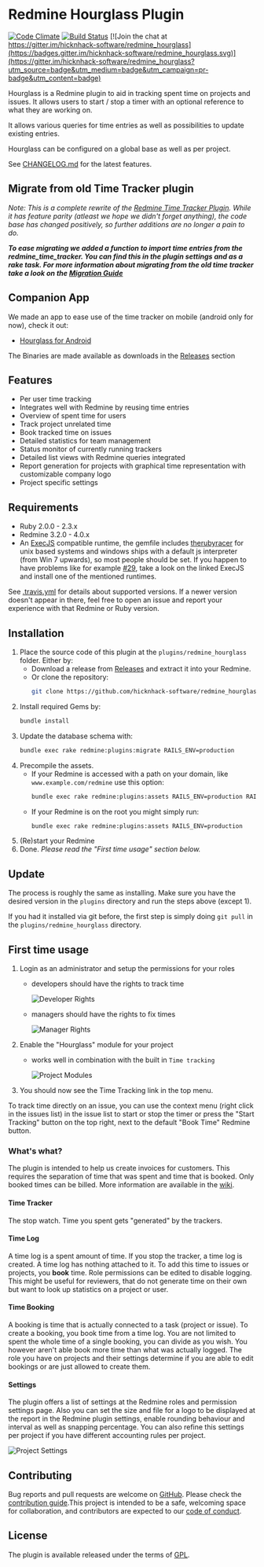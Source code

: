 # Redmine Hourglass Plugin
[![Code Climate](https://codeclimate.com/github/hicknhack-software/redmine_hourglass.png)](https://codeclimate.com/github/hicknhack-software/redmine_hourglass)
[![Build Status](https://travis-ci.org/hicknhack-software/redmine_hourglass.png)](https://travis-ci.org/hicknhack-software/redmine_hourglass)
[![Join the chat at https://gitter.im/hicknhack-software/redmine_hourglass](https://badges.gitter.im/hicknhack-software/redmine_hourglass.svg)](https://gitter.im/hicknhack-software/redmine_hourglass?utm_source=badge&utm_medium=badge&utm_campaign=pr-badge&utm_content=badge)
 
Hourglass is a Redmine plugin to aid in tracking spent time on projects and issues. It allows users to start / stop a timer with an optional reference to what they are working on.
  
It allows various queries for time entries as well as possibilities to update existing entries.
  
Hourglass can be configured on a global base as well as per project.

See [CHANGELOG.md](CHANGELOG.md) for the latest features.


## Migrate from old Time Tracker plugin

_Note: This is a complete rewrite of the [Redmine Time Tracker Plugin](https://github.com/hicknhack-software/redmine_time_tracker). While it has feature parity (atleast we hope we didn't forget anything), the code base has changed positively, so further additions are no longer a pain to do._

___To ease migrating we added a function to import time entries from the redmine_time_tracker. You can find this in the plugin settings and as a rake task. For more information about migrating from the old time tracker take a look on the [Migration Guide](https://github.com/hicknhack-software/redmine_hourglass/wiki/Migration-Guide)___


## Companion App

We made an app to ease use of the time tracker on mobile (android only for now), check it out:

- [Hourglass for Android](https://play.google.com/store/apps/details?id=hnh.software.hourglass)

The Binaries are made available as downloads in the [Releases](https://github.com/hicknhack-software/redmine_hourglass/releases) section


## Features

- Per user time tracking
- Integrates well with Redmine by reusing time entries
- Overview of spent time for users
- Track project unrelated time
- Book tracked time on issues
- Detailed statistics for team management
- Status monitor of currently running trackers
- Detailed list views with Redmine queries integrated
- Report generation for projects with graphical time representation with customizable company logo
- Project specific settings


## Requirements

* Ruby 2.0.0 - 2.3.x
* Redmine 3.2.0 - 4.0.x
* An [ExecJS](https://github.com/sstephenson/execjs) compatible runtime, the gemfile includes [therubyracer](https://github.com/cowboyd/therubyracer) for unix based systems and windows ships with a default js interpreter (from Win 7 upwards), so most people should be set. If you happen to have problems like for example [#29](https://github.com/hicknhack-software/redmine_hourglass/issues/29), take a look on the linked ExecJS and install one of the mentioned runtimes.

See [.travis.yml](.travis.yml) for details about supported versions.
If a newer version doesn't appear in there, feel free to open an issue and report your experience with that Redmine or Ruby version.


## Installation

1. Place the source code of this plugin at the `plugins/redmine_hourglass` folder. 
   Either by:
    - Download a release from [Releases](https://github.com/hicknhack-software/redmine_hourglass/releases) and extract it into your Redmine.
    - Or clone the repository:
        ```bash
        git clone https://github.com/hicknhack-software/redmine_hourglass.git plugins/redmine_hourglass
        ```  
1. Install required Gems by:
    ```bash
    bundle install
    ```
1. Update the database schema with:
    ```bash
    bundle exec rake redmine:plugins:migrate RAILS_ENV=production
    ```
1. Precompile the assets.
    - If your Redmine is accessed with a path on your domain, like `www.example.com/redmine` use this option:
        ```bash
        bundle exec rake redmine:plugins:assets RAILS_ENV=production RAILS_RELATIVE_URL_ROOT=/redmine
        ```
    - If your Redmine is on the root you might simply run:
        ```bash
        bundle exec rake redmine:plugins:assets RAILS_ENV=production
        ```
1. (Re)start your Redmine
1. Done. *Please read the "First time usage" section below.*


## Update

The process is roughly the same as installing. Make sure you have the desired version in the `plugins` directory and run the steps above (except 1).

If you had it installed via git before, the first step is simply doing `git pull` in the `plugins/redmine_hourglass` directory.


## First time usage

1. Login as an administrator and setup the permissions for your roles
    - developers should have the rights to track time
    
      ![Developer Rights](doc/images/DeveloperRights.png)
      
    - managers should have the rights to fix times
    
      ![Manager Rights](doc/images/ManagerRights.png)
    
1. Enable the "Hourglass" module for your project
    - works well in combination with the built in `Time tracking`
     
      ![Project Modules](doc/images/ProjectModules.png)
      
1. You should now see the Time Tracking link in the top menu.
                    
To track time directly on an issue, you can use the context menu (right click in the issues list) in
the issue list to start or stop the timer or press the "Start Tracking" button on the top right, next to the default "Book Time" Redmine button.


### What's what?

The plugin is intended to help us create invoices for customers. This requires the separation of time that was spent and time that is booked. Only booked times can be billed.
More information are available in the [wiki](http://github.com/hicknhack-software/redmine_hourglass/wiki).

#### Time Tracker

The stop watch. Time you spent gets "generated" by the trackers.

#### Time Log

A time log is a spent amount of time. If you stop the tracker, a time log is created. A time log has nothing attached to it. To add this time to issues or projects, you **book** time.
Role permissions can be edited to disable logging. This might be useful for reviewers, that do not generate time on their own but want to look up statistics on a project or user.

#### Time Booking

A booking is time that is actually connected to a task (project or issue). To create a booking, you book time from a time log. You are not limited to spent the whole time of a single booking, you can divide as you wish. You however aren't able book more time than what was actually logged. The role you have on projects and their settings determine if you are able to edit bookings or are just allowed to create them.

#### Settings

The plugin offers a list of settings at the Redmine roles and permission settings page. Also you can set the size and file for a logo to be displayed at the report in the Redmine plugin settings, enable rounding behaviour and interval as well as snapping percentage. You can also refine this settings per project if you have different accounting rules per project.

![Project Settings](doc/images/ProjectSettings.png)


## Contributing

Bug reports and pull requests are welcome on [GitHub](https://github.com/hicknhack-software/redmine_hourglass). Please check the [contribution guide](CONTRIBUTING.md).This project is intended to be a safe, welcoming space for collaboration, and contributors are expected to our [code of conduct](CODE_OF_CONDUCT.md).


## License

The plugin is available released under the terms of [GPL](https://www.gnu.org/licenses/gpl).
